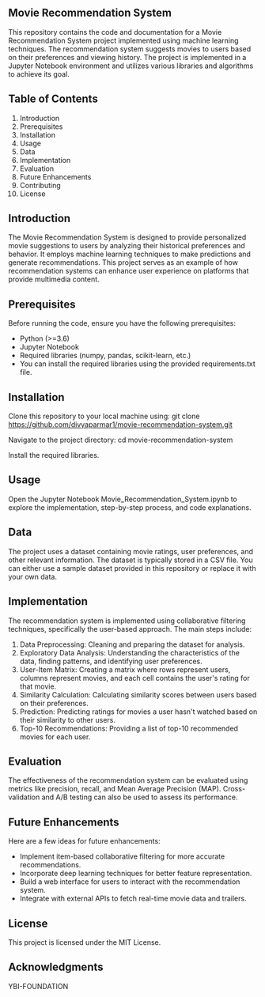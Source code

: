 ## Movie Recommendation System
This repository contains the code and documentation for a Movie Recommendation System project implemented using machine learning techniques. The recommendation system suggests movies to users based on their preferences and viewing history. The project is implemented in a Jupyter Notebook environment and utilizes various libraries and algorithms to achieve its goal.

## Table of Contents
1. Introduction
2. Prerequisites
3. Installation
4. Usage
5. Data
6. Implementation
7. Evaluation
8. Future Enhancements
9. Contributing
10. License
    
## Introduction
The Movie Recommendation System is designed to provide personalized movie suggestions to users by analyzing their historical preferences and behavior. It employs machine learning techniques to make predictions and generate recommendations. This project serves as an example of how recommendation systems can enhance user experience on platforms that provide multimedia content.

## Prerequisites
Before running the code, ensure you have the following prerequisites:
- Python (>=3.6)
- Jupyter Notebook
- Required libraries (numpy, pandas, scikit-learn, etc.)
- You can install the required libraries using the provided requirements.txt file.

## Installation
Clone this repository to your local machine using:
git clone https://github.com/divyaparmar1/movie-recommendation-system.git

Navigate to the project directory:
cd movie-recommendation-system

Install the required libraries.

## Usage
Open the Jupyter Notebook Movie_Recommendation_System.ipynb to explore the implementation, step-by-step process, and code explanations.

## Data
The project uses a dataset containing movie ratings, user preferences, and other relevant information. The dataset is typically stored in a CSV file. You can either use a sample dataset provided in this repository or replace it with your own data.

## Implementation
The recommendation system is implemented using collaborative filtering techniques, specifically the user-based approach. The main steps include:
1. Data Preprocessing: Cleaning and preparing the dataset for analysis.
2. Exploratory Data Analysis: Understanding the characteristics of the data, finding patterns, and identifying user preferences.
3. User-Item Matrix: Creating a matrix where rows represent users, columns represent movies, and each cell contains the user's rating for that movie.
4. Similarity Calculation: Calculating similarity scores between users based on their preferences.
5. Prediction: Predicting ratings for movies a user hasn't watched based on their similarity to other users.
6. Top-10 Recommendations: Providing a list of top-10 recommended movies for each user.

## Evaluation
The effectiveness of the recommendation system can be evaluated using metrics like precision, recall, and Mean Average Precision (MAP). Cross-validation and A/B testing can also be used to assess its performance.

## Future Enhancements
Here are a few ideas for future enhancements:
- Implement item-based collaborative filtering for more accurate recommendations.
- Incorporate deep learning techniques for better feature representation.
- Build a web interface for users to interact with the recommendation system.
- Integrate with external APIs to fetch real-time movie data and trailers.

## License
This project is licensed under the MIT License.

## Acknowledgments
YBI-FOUNDATION
